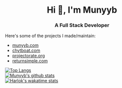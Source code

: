 ### <h1 align="center">Hi 👋, I'm Munyyb</h1>
<h3 align="center">A Full Stack Developer</h3>

Here's some of the projects I made/maintain:
* [munyyb.com](https://munyyb.com) 
* [chytboat.com](https://chytboat.com)
* [projectorate.org](http://projectorate.org/)
* [returnsimple.com](https://returnsimple.com/) 

[![Top Langs](https://github-readme-stats.vercel.app/api/top-langs/?username=MUNYYBY&layout=compact&bg_color=00000000)](https://github.com/anuraghazra/github-readme-stats)
<br/>
[![Munyyb's github stats](https://github-readme-stats.vercel.app/api?username=MUNYYBY&show_icons=true&bg_color=00000000)](https://github.com/MUNYYBY)
<br/>
[![Harlok's wakatime stats](https://github-readme-stats.vercel.app/api/wakatime?username=MUNYYBY)](https://github.com/anuraghazra/github-readme-stats)

